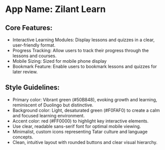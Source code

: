 # **App Name**: Zilant Learn

## Core Features:

- Interactive Learning Modules: Display lessons and quizzes in a clear, user-friendly format.
- Progress Tracking: Allow users to track their progress through the lessons and courses.
- Mobile Sizing: Sized for mobile phone display
- Bookmark Feature: Enable users to bookmark lessons and quizzes for later review.

## Style Guidelines:

- Primary color: Vibrant green (#50B848), evoking growth and learning, reminiscent of Duolingo but distinctive.
- Background color: Light, desaturated green (#F0FAF0) to create a calm and focused learning environment.
- Accent color: red (#FF0000) to highlight key interactive elements.
- Use clear, readable sans-serif font for optimal mobile viewing.
- Minimalist, custom icons representing Tatar culture and language concepts.
- Clean, intuitive layout with rounded buttons and clear visual hierarchy.